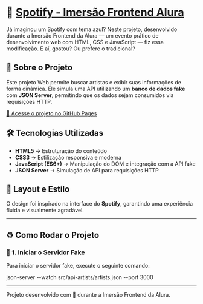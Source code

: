 # 🎵 [Spotify - Imersão Frontend Alura](https://primonmari.github.io/imersao-alura/)



Já imaginou um Spotify com tema azul? Neste projeto, desenvolvido durante a Imersão Frontend da Alura — um evento prático de desenvolvimento web com HTML, CSS e JavaScript — fiz essa modificação. E aí, gostou? Ou prefere o tradicional?

## 🚀 Sobre o Projeto  
Este projeto Web permite buscar artistas e exibir suas informações de forma dinâmica. Ele simula uma API utilizando um **banco de dados fake** com **JSON Server**, permitindo que os dados sejam consumidos via requisições HTTP.  

[🔗 Acesse o projeto no GitHub Pages](https://primonmari.github.io/imersao-alura/)

## 🛠 Tecnologias Utilizadas  
- **HTML5** → Estruturação do conteúdo  
- **CSS3** → Estilização responsiva e moderna  
- **JavaScript (ES6+)** → Manipulação do DOM e integração com a API fake  
- **JSON Server** → Simulação de API para requisições HTTP  

## 🎨 Layout e Estilo  
O design foi inspirado na interface do **Spotify**, garantindo uma experiência fluida e visualmente agradável.  

---

## ⚙️ Como Rodar o Projeto  

### 🔹 1. **Iniciar o Servidor Fake**  
Para iniciar o servidor fake, execute o seguinte comando:

json-server --watch src/api-artists/artists.json --port 3000

---

Projeto desenvolvido com 💙 durante a Imersão Frontend da Alura.




